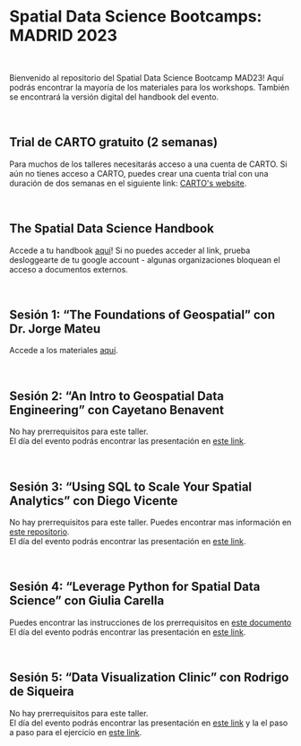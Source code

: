 <h1>Spatial Data Science Bootcamps: MADRID 2023</h1>
<br>
<p>
Bienvenido al repositorio del Spatial Data Science Bootcamp MAD23! Aquí podrás encontrar la mayoría de los materiales para los workshops. También se encontrará la versión digital del handbook del evento.
 
</p>
<br>
<h2>Trial de CARTO gratuito (2 semanas)</h2>
<p>
Para muchos de los talleres necesitarás acceso a una cuenta de CARTO. Si aún no tienes acceso a CARTO, puedes crear una cuenta trial con una duración de dos semanas en el siguiente link: <a href="https://carto.com/signin/" target="_blank" rel="noopener noreferrer">CARTO's website</a>.
</p>
<br>
<h2>The Spatial Data Science Handbook</h2>
<p>
 Accede a tu handbook <a href="https://docs.google.com/presentation/d/1frXdUDUvSC5A9Zz-m0V3qvMrsGFp1OxoSyWZTR2tJec/edit?usp=sharing" target="_blank" rel="noopener noreferrer">aquí</a>! Si no puedes acceder al link, prueba desloggearte de tu google account - algunas organizaciones bloquean el acceso a documentos externos.
 
</p>
<br>
<h2>Sesión 1: “The Foundations of Geospatial” con Dr. Jorge Mateu</h2>
<p>
 Accede a los materiales <a href="" target="_blank" rel="noopener noreferrer">aquí</a>. <br>
 
</p>
<br>
<h2>Sesión 2: “An Intro to Geospatial Data Engineering” con Cayetano Benavent</h2>

<p>
No hay prerrequisitos para este taller. <br>
El día del evento podrás encontrar las presentación en <a href="https://docs.google.com/presentation/d/1tW8R6d1tNt0Hc6tt7z_jSC0Ui1fYitsWYmjR4BLA3AE/edit#slide=id.g1349edbd6f7_0_258" target="_blank" rel="noopener noreferrer">este link</a>.
</p>
<br>

<h2>Sesión 3: “Using SQL to Scale Your Spatial Analytics” con Diego Vicente</h2>

<p>
No hay prerrequisitos para este taller. Puedes encontrar mas información en 
<a href="https://github.com/diego-vicente/sdsb-mad-2023">este repositorio</a>.
<br>
El día del evento podrás encontrar las presentación en <a href="https://docs.google.com/presentation/d/1g8rNGBMgdS_JMkUjlE2hK6pOCu9OlJOTJCFC6mqvKrM/edit#slide=id.p">este link</a>.
</p>
<br>
<h2>Sesión 4: “Leverage Python for Spatial Data Science” con Giulia Carella</h2>
<p>

Puedes encontrar las instrucciones de los prerrequisitos en [este documento](https://docs.google.com/document/d/1EwJHbla-tbT4LEbrZYRUfmm2JgEqcYYVD2hWmj-AA18/edit?usp=sharing)
El día del evento podrás encontrar las presentación en <a href="https://drive.google.com/file/d/1NiX5lN7em2oC3CktBjXxjJueWOFqblcN/view?usp=sharing">este link</a>.

</p>
<br>

<h2>Sesión 5: “Data Visualization Clinic” con Rodrigo de Siqueira</h2>
 
<p>
No hay prerrequisitos para este taller. <br>
El día del evento podrás encontrar las presentación en  <a href="https://docs.google.com/presentation/d/15IPkymP3Fs9cbryYf4ehPoo8zL1Qx6OuXqRvewDMxxI/edit?usp=sharing">este link</a> y la el paso a paso para el ejercicio en <a href="https://docs.google.com/document/d/1QPU2kPjABnNFgMMBEhGZX6FYmt2fC9KZMxv5SWduivI/edit#heading=h.at3zdv4z47n7">este link</a>.
</p>
<br>
